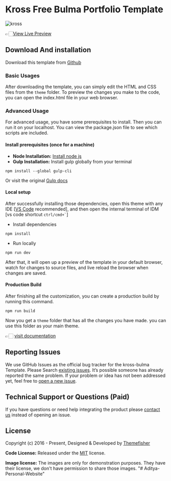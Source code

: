 # Kross Free Bulma Portfolio Template

![kross](https://demo.themefisher.com/thumbnails/kross.png)

👉🏻[View Live Preview](https://demo.themefisher.com/kross-bulma/)

<!-- download -->
## Download And installation

Download this template from [Github](https://github.com/themefisher/kross-bulma/archive/main.zip)

<!-- installation -->
### Basic Usages

After downloading the template, you can simply edit the HTML and CSS files from the `theme` folder. To preview the changes you make to the code, you can open the index.html file in your web browser.

### Advanced Usage

For advanced usage, you have some prerequisites to install. Then you can run it on your localhost. You can view the package.json file to see which scripts are included.

#### Install prerequisites (once for a machine)

* **Node Installation:** [Install node js](https://nodejs.org/en/download/)
* **Gulp Installation:** Install gulp globally from your terminal

```
npm install --global gulp-cli
```

Or visit the original [Gulp docs](https://gulpjs.com/docs/en/getting-started/quick-start)

#### Local setup

After successfully installing those dependencies, open this theme with any IDE [[VS Code](https://code.visualstudio.com/) recommended], and then open the internal terminal of IDM [vs code shortcut <code>ctrl/cmd+\`</code>]

* Install dependencies

```
npm install
```

* Run locally

```
npm run dev
```

After that, it will open up a preview of the template in your default browser, watch for changes to source files, and live reload the browser when changes are saved.

#### Production Build

After finishing all the customization, you can create a production build by running this command.

```
npm run build
```

Now you get a `theme` folder that has all the changes you have made. you can use this folder as your main theme.

👉🏻 [visit documentation](https://docs.themefisher.com/kross-bulma/)

<!-- reporting issue -->
## Reporting Issues

We use GitHub Issues as the official bug tracker for the kross-bulma Template. Please Search [existing issues](https://github.com/themefisher/kross-bulma/issues). It’s possible someone has already reported the same problem.
If your problem or idea has not been addressed yet, feel free to [open a new issue](https://github.com/themefisher/kross-bulma/issues).

<!-- support -->
## Technical Support or Questions (Paid)

If you have questions or need help integrating the product please [contact us](mailto:mehedi@themefisher.com) instead of opening an issue.

<!-- licence -->
## License

Copyright (c) 2016 - Present, Designed & Developed by [Themefisher](https://themefisher.com)

**Code License:** Released under the [MIT](https://github.com/themefisher/kross-bulma/blob/main/LICENSE) license.

**Image license:** The images are only for demonstration purposes. They have their license, we don't have permission to share those images.
"# Aditya-Personal-Website" 
